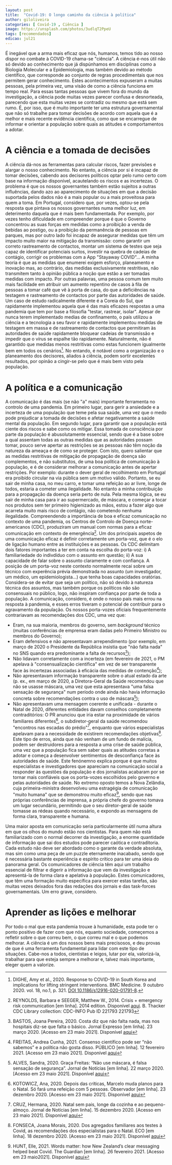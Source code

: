```yaml
---
layout: post
title:  "Covid-19: O longo caminho da ciência à política"
author: giloliveira
categories: [ Covid-19 , Ciência ]
image: https://unsplash.com/photos/3udlqT2PpeU
tags: [recomendados]
edicao: jul21
---
```


É inegável que a arma mais eficaz que nós, humanos, temos tido ao nosso dispor no combate à COVID-19 chama-se "ciência". A ciência é-nos útil não só devido ao conhecimento que já dispúnhamos em disciplinas como a Biologia Molecular e a Epidemiologia, mas também devido ao método científico, que corresponde ao conjunto de regras procedimentais que nos permitem gerar conhecimento. Estes acontecimentos expuseram a muitas pessoas, pela primeira vez, uma visão de como a ciência funciona em tempo real. Para essas tantas pessoas que vivem fora do mundo da investigação, a ciência pode muitas vezes parecer confusa e desnorteada, parecendo que esta muitas vezes se contradiz ou mesmo que está sem rumo. É, por isso, que é muito importante ter uma estrutura governamental que não só trabalhe para tomar decisões de acordo com aquela que é a melhor e mais recente evidência científica, como que se encarregue de informar e orientar a população sobre quais as atitudes e comportamentos a adotar.

# A ciência e a tomada de decisões

A ciência dá-nos as ferramentas para calcular riscos, fazer previsões e alargar o nosso conhecimento. No entanto, a ciência por si é incapaz de tomar decisões, cabendo aos decisores políticos optar pelo rumo certo com base na informação disponível, acautelando os riscos e as incertezas. O problema é que os nossos governantes também estão sujeitos a outras influências, dando azo ao aparecimento de situações em que a decisão suportada pelos dados não é a mais popular ou a mais proveitosa para quem a toma. Em Portugal, considero que, por vezes, optou-se pela resposta que pintava os nossos governantes numa melhor luz, em deterimento daquela que é mais bem fundamentada. Por exemplo, por vezes tenho dificuldade em compreender porque é que o Governo concentrou as suas forças em medidas como a proibição a venda de bebidas ao postigo, ou a proibição da permanência de pessoas em parques, mas por outro lado foi incapaz de assegurar medidas que têm um impacto muito maior na mitigação da transmissão: como garantir um correto rastreamento de contactos, montar um sistema de testes que seja capaz de identificar potenciais surtos, investir na quebra de cadeias de contágio, corrigir os problemas com a App "Stayaway COVID"... A minha teoria é que as medidas que enumerei exigem esforço, planeamento e inovação mas, ao contrário, das medidas exclusivamente restritivas, não transmitem tanto à opinião pública a noção que estão a ser tomadas medidas com impacto. Por outras palavras, uma pessoa comum tem muito mais facilidade em atribuir um aumento repentino de casos à fila de pessoas a tomar café que vê à porta de casa, do que a deficiências na testagem e rastreamento de contactos por parte das autoridades de saúde. Um caso de estudo radicalmente diferente é a Coreia do Sul, que rapidamente implementou aquela que é das mais eficazes respostas a uma pandemia que tem por base a filosofia "testar, rastrear, isolar". Apesar de nunca terem implementado medias de confinamento, o país utilizou a ciência e a tecnologia a seu favor e rapidamente implementou medidas de testagem em massa e de rastreamento de contactos que permitiram às autoridades de saúde rapidamente bloquear cadeias de transmissão e impedir que o vírus se espalhe tão rapidamente. Naturalmente, não é garantido que medidas menos restritivas como estas funcionem igualmente bem em todos os cenários[^1]. No entando, é notável como a organização e o planeamento dos decisores, aliados à ciência, podem sortir excelentes resultados, por opinão a cingir-se pelo que é mais bem visto pela população.

# A política e a comunicação

A comunicação é das mais (se não "a" mais) importante ferramenta no controlo de uma pandemia. Em primeiro lugar, para gerir a ansiedade e a incerteza de uma população que teme pela sua saúde, uma vez que o medo pode prejudicar a tomada de decisões e afetar negativamente a saúde mental da população. Em segundo lugar, para garantir que a população está ciente dos riscos e sabe como os mitigar. Essa tomada de consciência por parte da população é abusolutamente essencial, sendo que é a base sobre a qual assentam todas as outras medidas que as autoridades possam tomar, pouco serve apertar as restrições se as pessoas não têm noção da natureza da ameaça e de como se proteger. Com isto, quero salientar que as medidas restritivas de mitigação de propagação de doença são complementos, e não substitutos, de uma boa política de comunicação à população, e é de considerar melhorar a comunicação antes de apertar restrições. Por exemplo: durante o dever geral de recolhimento em Portugal era proibído circular na via pública sem um motivo válido. Portanto, se eu sair de minha casa, no meu carro, e tomar uma refeição ao ar livre, longe de todos, estaria a cometer uma ilegalidade. No entanto a minha contribuição para a propagação da doença seria perto de nula. Pela mesma lógica, se eu saír de minha casa para ir ao supermercado, de máscara, e começar a tocar nos produtos sem ter primeiro higienizado as mãos, estou a fazer algo que acarreta muito mais risco de contágio, não cometendo nenhuma ilegalidade. Compreendendo a importância de boa e eficaz comunicação no contexto de uma pandemia, os Centros de Controlo de Doença norte-americanos (CDC), produziram um manual com normas para a eficaz comunicação em contexto de emergência[^2]. Um dos principais aspetos de uma comunicação eficaz é definir corretamente um porta-voz, que é o elo de ligação humano entre as instituições e as pessoas. Os CDC delimitam dois fatores importantes a ter em conta na escolha do porta-voz: i) A familiariedade do indivdíduo com o assunto em questão; ii) A sua capacidade de falar sobre o assunto claramente e com confiança. A posição de um porta-voz neste contexto normalmente recai sobre um técnico com experência prévia demonstrada no assunto (um investigador, um médico, um epidemiologista...) que tenha boas capacidades oratórias. Considera-se de evitar que seja um político, não só devido à natureza técnica dos assuntos, mas também porque os políticos não são consensuais no público, logo, não inspiram confiança por parte de toda a população. A comunicação, considero, é onde o nosso país mais errou na resposta à pandemia, e esses erros tiveram o potencial de contribuir para o agravamento da população. Os nossos porta-vozes oficiais frequentemente contrariavam as recomendações dos CDC, uma vez que:

* Eram, na sua maioria, membros do governo, sem *background* técnico (muitas conferências de emprensa eram dadas pelo Primeiro Ministro ou membros do Governo);
* Eram defensivos e não apresentavam arrependimento (por exemplo, em março de 2020 o Presidente da República insistia que "não falta nada" no SNS quando era predominante a falta de recursos[^3]);
* Não lidavam corretamente com a incerteza (em fevereiro de 2021, o PM apelava à "consensualização científica" em vez de ser transparente face às incertezas associadas à eficácia das medidas de contenção[^4]);
* Não apresentavam informação transparente sobre o atual estado da arte (p. ex., em março de 2020, a Diretora-Geral da Saúde recomendou que não se usasse máscara, uma vez que esta apresentava "uma falsa sensação de segurança" num período onde ainda não havia informação concreta sobre recomendações contra o uso de máscara[^5]);
* Não apresentavam uma mensagem coerente e unificada - durante o Natal de 2020, diferentes entidades davam conselhos completamente contraditórios: O PR anunciou que iria estar na proximidade de vários familiares diferentes[^6], o subdiretor-geral da saúde recomendou "encontros nas escadas do prédio"[^7], enquanto que vários especialistas apelavam para a necessidade de existirem recomendações objetivas[^8]. Este tipo de erros, ainda que não venham de um fundo de malícia, podem ser destruidores para a resposta a uma crise de saúde pública, uma vez que a população fica sem saber quais as atitudes corretas a adotar e começa a desenvolver sentimentos de desconfiança face às autoridades de saúde. Este fenónemno explica porque é que muitos especialistas e investigadores que apareciam na comunicação social a responder às questões da população e dos jornalistas acabaram por se tornar mais confiáveis que os porta-vozes escolhidos pelo governo e pelas autoridades de saúde. No extremo oposto temos a Nova Zelândia, cuja primeira-ministra desenvolveu uma estragégia de comunicação "muito humana" que se demonstrou muito eficaz[^9], sendo que nas próprias conferências de imprensa, a própria chefe do governo tomava um lugar secundário, permitindo que o seu diretor-geral de saúde tomasse as rédeas quando necessário, e expondo as mensagens de forma clara, transparente e humana.

Uma maior aposta em comunicação seria particularmente útil numa altura em que os olhos do mundo estão nos cientistas. Para quem não está familiarizado com o normal decorrer da investigação, a enorme quantidade de informação que sai dos estudos pode parecer caótica e contraditoria. Cada estudo não deve ser abordado como o garante da verdade absoluta, mas sim como uma peça de um puzzle eternamente inacabado, sendo que é necessária bastante experiência e espírito crítico para ter uma ideia do panorama geral. Os comunicadores de ciência têm aqui um trabalho essencial de filtrar e digerir a informação que vem da investigação e apresentá-la de forma clara e apelativa à população. Estes comunicadores, que têm uma formação muito específica para exercer estas tarefas, são muitas vezes deixados fora das redações dos jornais e das task-forces governamentais. Um erro grave, considero.

# Aprender as lições e melhorar

Por todo o mal que esta pandemia trouxe à humanidade, esta pode ter o ponto positivo de fazer com que nós, equanto sociedade, começemos a refletir sobre o que correu bem, o que correu mal e o que podemos melhorar. A ciência é um dos nossos bens mais precisosos, e deu provas de que é uma ferramenta fundamental para lidar com este tipo de situações. Cabe-nos a todos, cientistas e leigos, lutar por ela, valorizá-la, trabalhar para que esteja sempre a melhorar e, talvez mais importante, eleger quem a valorize.

[^1]: DIGHE, Amy et al., 2020. Response to COVID-19 in South Korea and implications for lifting stringent interventions. BMC Medicine. 9 outubro 2020. vol. 18, no.1, p. 321. [DOI 10.1186/s12916-020-01791-8](https://www.doi.org/10.1186/s12916-020-01791-8).
[^2]: REYNOLDS, Barbara e SEEGER, Matthew W., 2014. Crisis + emergency risk communication [em linha]. 2014 edition. Disponível [aqui](https://stacks.cdc.gov/view/cdc/25531Stephen). B. Thacker CDC Library collection: CDC-INFO Pub ID 221793 221793
[^3]: BASTOS, Joana Pereira, 2020. Costa diz que não falta nada, mas nos hospitais diz-se que falta o básico. Jornal Expresso [em linha]. 23 março 2020. [Acesso em 23 maio 2021]. Disponível [aqui](https://expresso.pt/coronavirus/2020-03-23-Costa-diz-que-nao-falta-nada-mas-nos-hospitais-diz-se-que-falta-o-basico)
[^4]: FREITAS, Andrea Cunha, 2021. Consenso científico pode ser “não sabemos” e a política não gosta disso. PÚBLICO [em linha]. 12 fevereiro 2021. [Acesso em 23 maio 2021]. Disponível [aqui](https://www.publico.pt/2021/02/12/ciencia/noticia/)
[^5]: ALVES, Sandra, 2020. Graça Freitas: “Não use máscara, é falsa sensação de segurança”. Jornal de Notícias [em linha]. 22 março 2020. [Acesso em 23 maio 2021]. Disponível [aqui](https://www.jn.pt/nacional/nao-use-mascara-e-falsa-sensacao-de-seguranca-11967482.html)
[^6]: KOTOWICZ, Ana, 2020. Depois das críticas, Marcelo muda planos para o Natal. Só fará uma refeição com 5 pessoas. Observador [em linha]. 23 dezembro 2020. [Acesso em 23 maio 2021]. Disponível [aqui](https://observador.pt/2020/12/23/depois-das-criticas-marcelo-muda-planos-para-o-natal-so-fara-umarefeicao-com-5-pessoas/)
[^7]: CRUZ, Hermana, 2020. Natal sem pais, longe da cozinha e ao pequeno-almoço. Jornal de Notícias [em linha]. 15 dezembro 2020. [Acesso em 23 maio 2021]. Disponível [aqui](https://www.jn.pt/nacional/natal-sem-pais-longe-da-cozinha-e-ao-pequeno-almoco--13141760.html)
[^8]: FONSECA, Joana Morais, 2020. Dos agregados familiares aos testes à Covid, as recomendações dos especialistas para o Natal. ECO [em linha]. 18 dezembro 2020. [Acesso em 23 maio 2021]. Disponível [aqui](https://eco.sapo.pt/2020/12/18/dos-agregados-familiares-aos-testes-a-covid-as-recomendacoes-dosespecialistas-para-o-natal/consenso-cientifico-nao-sabemos-politica-nao-gosta-1950497)
[^9]: HUNT, Elle, 2021. Words matter: how New Zealand’s clear messaging helped beat Covid. The Guardian [em linha]. 26 fevereiro 2021. [Acesso em 23 maio2021]. Disponível [aqui](http://www.theguardian.com/world/2021/feb/26/words-matter-how-new-zealands-clear-messaging-helped-beat-covid)
